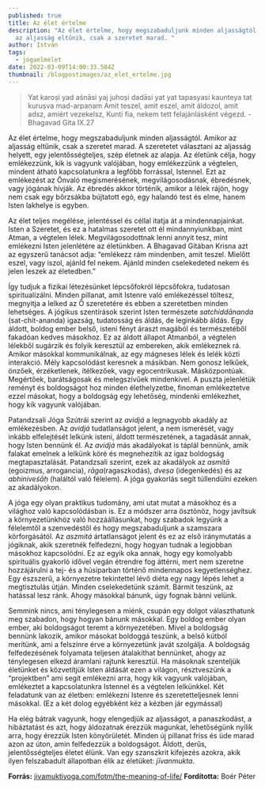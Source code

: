 ```yaml
---
published: true
title: Az élet értelme
description: "Az élet értelme, hogy megszabaduljunk minden aljasságtól. Amikor
  az aljasság eltűnik, csak a szeretet marad. "
author: István
tags:
  - jógaelmélet
date: 2022-03-09T14:00:33.584Z
thumbnail: /blogpostimages/az_elet_ertelme.jpg
---
```

> Yat karoṣi yad aśnāsi yaj juhoṣi dadāsi yat yat tapasyasi kaunteya tat kuruṣva mad-arpaṇam
> Amit teszel, amit eszel, amit áldozol, amit adsz, amiért vezekelsz, Kunti fia, nekem tett felajánlásként végezd. - Bhagavad Gíta IX.27

Az élet értelme, hogy megszabaduljunk minden aljasságtól. Amikor az aljasság eltűnik, csak a szeretet marad. A szeretetet választani az aljasság helyett, egy jelentősségteljes, szép életnek az alapja. Az életünk célja, hogy emlékezzünk, kik is vagyunk valójában, hogy emlékezzünk a végtelen, mindent átható kapcsolatunkra a legfőbb forrással, Istennel. Ezt az emlékezést az Önvaló megismerésének, megvilágosodásnak, ébredésnek, vagy jógának hívják. Az ébredés akkor történik, amikor a lélek rájön, hogy nem csak egy bőrzsákba bújtatott egó, egy halandó test és elme, hanem Isten lakhelye is egyben.

Az élet teljes megélése, jelentéssel és céllal itatja át a mindennapjainkat. Isten a Szeretet, és ez a hatalmas szeretet ott él mindannyiunkban, mint Atman, a végtelen lélek. Megvilágosodottnak lenni annyit tesz, mint emlékezni Isten jelenlétére az életünkben. A Bhagavad Gítában Krisna azt az egyszerű tanácsot adja: “emlékezz rám mindenben, amit teszel. Mielőtt eszel, vagy iszol, ajánld fel nekem. Ajánld minden cselekedeted nekem és jelen leszek az életedben.”

Így tudjuk a fizikai létezésünket lépcsőfokról lépcsőfokra, tudatosan spiritualizálni. Minden pillanat, amit Istenre való emlékezéssel töltesz, megnyitja a lelked az Ő szeretetére és ebben a szeretetben minden lehetséges. A jógikus szentírások szerint Isten természete *satchiddānanda* (sat-chit-ananda) igazság, tudatosság és áldás, de leginkább áldás. Egy áldott, boldog ember belső, isteni fényt áraszt magából és természetéből fakadóan kedves másokhoz. Ez az áldott állapot Atmanból, a végtelen lélekből sugárzik és folyik keresztül az embereken, akik emlékeznek rá. Amikor másokkal kommunikálnak, az egy mágneses lélek és lelék közti interakció. Mély kapcsolódást keresnek a másikban. Nem gonosz lelkűek, önzőek, érzéketlenek, ítélkezőek, vagy egocentrikusak. Másközpontúak. Megértőek, barátságosak és melegszívűek mindenkivel. A puszta jelenlétük reményt és boldogságot hoz minden élethelyzetbe, finoman emlékeztetve ezzel másokat, hogy a boldogság egy lehetőség, mindenki emlékezhet, hogy kik vagyunk valójában.

Patandzsali Jóga Szútrái szerint az *avidjá* a legnagyobb akadály az emlékezésben. Az *avidjá* tudatlanságot jelent, a nem ismerését, vagy inkább elfelejtését lelkünk isteni, áldott természetének, a tagadását annak, hogy Isten bennünk él. Az *avidjá* más akadályokat is táplál bennünk, amik falakat emelnek a lelkünk köré és megnehezítik az igaz boldogság megtapasztalását. Patandzsali szerint, ezek az akadályok az *asmitā* (egoizmus, arrogancia), *rāga*(ragaszkodás), *dveṣa* (idegenkedés) és az *abhiniveśāḥ* (haláltól való félelem). A jóga gyakorlás segít túllendülni ezeken az akadályokon.

A jóga egy olyan praktikus tudomány, ami utat mutat a másokhoz és a világhoz való kapcsolódásban is. Ez a módszer arra ösztönöz, hogy javítsuk a környezetünkhöz való hozzáállásunkat, hogy szabadok legyünk a félelemtől a szenvedéstől és hogy megszabaduljunk a szamszara körforgásától. Az *aszmitá* ártatlanságot jelent és ez az első iránymutatás a jógiknak, akik szeretnék felfedezni, hogy hogyan tudnak a legjobban másokhoz kapcsolódni. Ez az egyik oka annak, hogy egy komolyabb spirituális gyakorló idővel vegán étrendre fog áttérni, mert nem szeretne hozzájárulni a tej- és a húsiparban történő mindennapos kegyetlenséghez. Egy észszerű, a környezetre tekintettel lévő diéta egy nagy lépés lehet a megtisztulás útján. Minden cselekedetünk számít. Bármit teszünk, az hatással lesz ránk. Ahogy másokkal bánunk, úgy fognak bánni velünk.

Semmink nincs, ami ténylegesen a miénk, csupán egy dolgot választhatunk meg szabadon, hogy hogyan bánunk másokkal. Egy boldog ember olyan ember, aki boldogságot teremt a környezetében. Mivel a boldogság bennünk lakozik, amikor másokat boldoggá teszünk, a belső kútból merítünk, ami a felszínre érve a környezetünk javát szolgálja. A boldogság felfedezésének folyamata teljesen átalakíthat bennünket, ahogy az ténylegesen elkezd áramlani rajtunk keresztül. Ha másoknak szenteljük életünket és közvetítjük Isten áldását ezen a világon, résztveszünk a “projektben” ami segít emlékezni arra, hogy kik vagyunk valójában, emlékeztet a kapcsolatunkra Istennel és a végtelen lelkünkkel. Két feladatunk van az életben: emlékezni Istenre és szeretetteljesnek lenni másokkal. (Ez a két dolog egyébként kéz a kézben jár egymással)

Ha elég bátrak vagyunk, hogy elengedjük az aljasságot, a panaszkodást, a hibáztatást és azt, hogy áldozatnak érezzük magunkat, lehetőségünk nyílik arra, hogy érezzük Isten könyörületét. Minden új pillanat friss és üde marad azon az úton, amin felfedezzük a boldogságot. Áldott, derűs, jelentősségteljes életet élünk. Van egy szanszkrit kifejezés azokra, akik ilyen felszabadult állapotban élik az életüket: *jīvanmukta*.

**Forrás:** [jivamuktiyoga.com/fotm/the-meaning-of-life/](https://jivamuktiyoga.com/fotm/the-meaning-of-life/)
**Fordította:** Boér Péter
